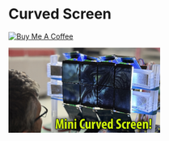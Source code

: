 # Curved Screen
<a href="https://www.buymeacoffee.com/thelastoutpostworkshop" target="_blank">
    <img src="https://www.buymeacoffee.com/assets/img/custom_images/orange_img.png" alt="Buy Me A Coffee">
</a>

[<img src="https://github.com/thelastoutpostworkshop/images/blob/main/Curved%20Screen%202.png" width="300">](https://youtu.be/d49A0miFdqo)
